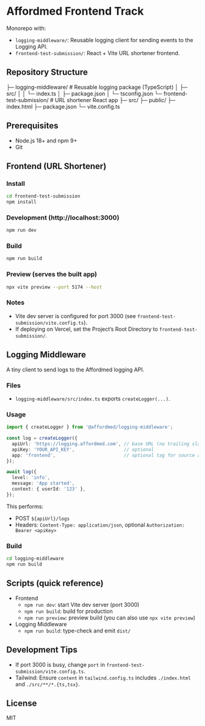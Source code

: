 # Affordmed Frontend Track

Monorepo with:
- `logging-middleware/`: Reusable logging client for sending events to the Logging API.
- `frontend-test-submission/`: React + Vite URL shortener frontend.

## Repository Structure

├─ logging-middleware/ # Reusable logging package (TypeScript)
│ ├─ src/
│ │ └─ index.ts
│ ├─ package.json
│ └─ tsconfig.json
└─ frontend-test-submission/ # URL shortener React app
├─ src/
├─ public/
├─ index.html
├─ package.json
└─ vite.config.ts

## Prerequisites
- Node.js 18+ and npm 9+
- Git

## Frontend (URL Shortener)

### Install
```bash
cd frontend-test-submission
npm install
```

### Development (http://localhost:3000)
```bash
npm run dev
```

### Build
```bash
npm run build
```

### Preview (serves the built app)
```bash
npx vite preview --port 5174 --host
```

### Notes
- Vite dev server is configured for port 3000 (see `frontend-test-submission/vite.config.ts`).
- If deploying on Vercel, set the Project’s Root Directory to `frontend-test-submission/`.

## Logging Middleware

A tiny client to send logs to the Affordmed logging API.

### Files
- `logging-middleware/src/index.ts` exports `createLogger(...)`.

### Usage
```ts
import { createLogger } from '@affordmed/logging-middleware';

const log = createLogger({
  apiUrl: 'https://logging.affordmed.com', // base URL (no trailing slash required)
  apiKey: 'YOUR_API_KEY',                  // optional
  app: 'frontend',                         // optional tag for source app
});

await log({
  level: 'info',
  message: 'App started',
  context: { userId: '123' },
});
```

This performs:
- POST `${apiUrl}/logs`
- Headers: `Content-Type: application/json`, optional `Authorization: Bearer <apiKey>`

### Build
```bash
cd logging-middleware
npm run build
```

## Scripts (quick reference)
- Frontend
  - `npm run dev`: start Vite dev server (port 3000)
  - `npm run build`: build for production
  - `npm run preview`: preview build (you can also use `npx vite preview`)
- Logging Middleware
  - `npm run build`: type-check and emit `dist/`

## Development Tips
- If port 3000 is busy, change `port` in `frontend-test-submission/vite.config.ts`.
- Tailwind: Ensure `content` in `tailwind.config.ts` includes `./index.html` and `./src/**/*.{ts,tsx}`.

## License
MIT
